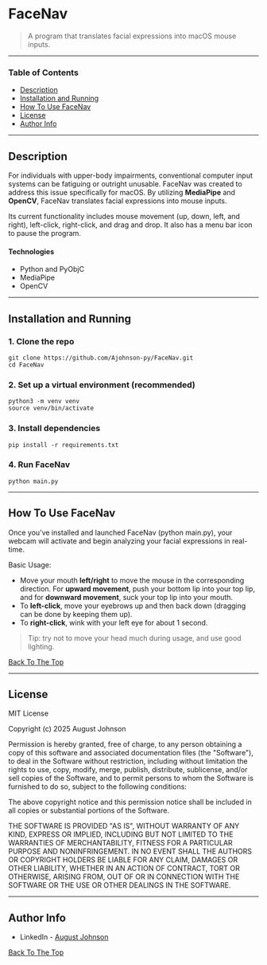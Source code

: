# FaceNav


> A program that translates facial expressions into macOS mouse inputs.

---

### Table of Contents

- [Description](#description)
- [Installation and Running](#installation-and-running)
- [How To Use FaceNav](#how-to-use-facenav)
- [License](#license)
- [Author Info](#author-info)

---

## Description

For individuals with upper-body impairments, conventional computer input systems can be fatiguing or outright unusable. FaceNav was created to address this issue specifically for macOS. By utilizing **MediaPipe** and **OpenCV**, FaceNav translates facial expressions into mouse inputs. 

Its current functionality includes mouse movement (up, down, left, and right), left-click, right-click, and drag and drop. It also has a menu bar icon to pause the program.


#### Technologies

- Python and PyObjC
- MediaPipe
- OpenCV

---

## Installation and Running

### 1. Clone the repo

```
git clone https://github.com/Ajohnson-py/FaceNav.git
cd FaceNav
```

### 2. Set up a virtual environment (recommended)

```
python3 -m venv venv
source venv/bin/activate
```

### 3. Install dependencies

```
pip install -r requirements.txt
```

### 4. Run FaceNav

```
python main.py
```

---

## How To Use FaceNav

Once you’ve installed and launched FaceNav (python main.py), your webcam will activate and begin analyzing your facial expressions in real-time.

Basic Usage:
- Move your mouth **left/right** to move the mouse in the corresponding direction. For **upward movement**, push your bottom lip into your top lip, and for **downward movement**, suck your top lip into your mouth.
- To **left-click**, move your eyebrows up and then back down (dragging can be done by keeping them up).
- To **right-click**, wink with your left eye for about 1 second.

> Tip: try not to move your head much during usage, and use good lighting.

[Back To The Top](#FaceNav)

---

## License

MIT License

Copyright (c) 2025 August Johnson

Permission is hereby granted, free of charge, to any person obtaining a copy
of this software and associated documentation files (the "Software"), to deal
in the Software without restriction, including without limitation the rights
to use, copy, modify, merge, publish, distribute, sublicense, and/or sell
copies of the Software, and to permit persons to whom the Software is
furnished to do so, subject to the following conditions:

The above copyright notice and this permission notice shall be included in all
copies or substantial portions of the Software.

THE SOFTWARE IS PROVIDED "AS IS", WITHOUT WARRANTY OF ANY KIND, EXPRESS OR
IMPLIED, INCLUDING BUT NOT LIMITED TO THE WARRANTIES OF MERCHANTABILITY,
FITNESS FOR A PARTICULAR PURPOSE AND NONINFRINGEMENT. IN NO EVENT SHALL THE
AUTHORS OR COPYRIGHT HOLDERS BE LIABLE FOR ANY CLAIM, DAMAGES OR OTHER
LIABILITY, WHETHER IN AN ACTION OF CONTRACT, TORT OR OTHERWISE, ARISING FROM,
OUT OF OR IN CONNECTION WITH THE SOFTWARE OR THE USE OR OTHER DEALINGS IN THE
SOFTWARE.

---

## Author Info

- LinkedIn - [August Johnson](www.linkedin.com/in/aug-johnson)


[Back To The Top](#FaceNav)
